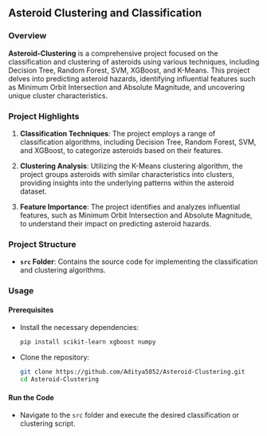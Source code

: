 ## Asteroid Clustering and Classification

### Overview

**Asteroid-Clustering** is a comprehensive project focused on the classification and clustering of asteroids using various techniques, including Decision Tree, Random Forest, SVM, XGBoost, and K-Means. This project delves into predicting asteroid hazards, identifying influential features such as Minimum Orbit Intersection and Absolute Magnitude, and uncovering unique cluster characteristics.

### Project Highlights

1. **Classification Techniques**: The project employs a range of classification algorithms, including Decision Tree, Random Forest, SVM, and XGBoost, to categorize asteroids based on their features.

2. **Clustering Analysis**: Utilizing the K-Means clustering algorithm, the project groups asteroids with similar characteristics into clusters, providing insights into the underlying patterns within the asteroid dataset.

3. **Feature Importance**: The project identifies and analyzes influential features, such as Minimum Orbit Intersection and Absolute Magnitude, to understand their impact on predicting asteroid hazards.

### Project Structure

- **`src` Folder**: Contains the source code for implementing the classification and clustering algorithms.

### Usage

#### Prerequisites

- Install the necessary dependencies:

  ```bash
  pip install scikit-learn xgboost numpy
  ```

- Clone the repository:

  ```bash
  git clone https://github.com/Aditya5052/Asteroid-Clustering.git
  cd Asteroid-Clustering
  ```

#### Run the Code

- Navigate to the `src` folder and execute the desired classification or clustering script.
